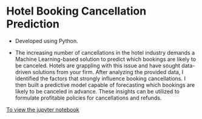 # Hotel Booking Cancellation Prediction

- Developed using Python.

- The increasing number of cancellations in the hotel industry demands a Machine Learning-based solution to predict which bookings are likely to be canceled. Hotels are grappling with this issue and have sought data-driven solutions from your firm. After analyzing the provided data, I identified the factors that strongly influence booking cancellations. I then built a predictive model capable of forecasting which bookings are likely to be canceled in advance. These insights can be utilized to formulate profitable policies for cancellations and refunds.

[To view the jupyter notebook](Booking_project.html)

